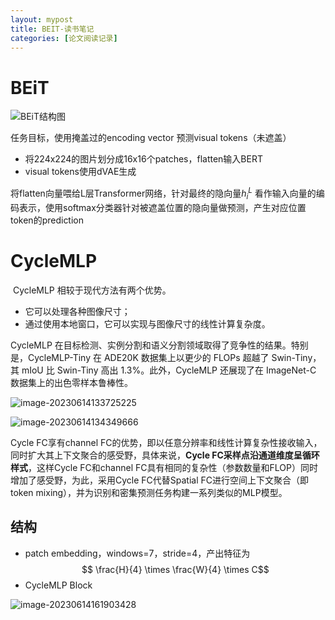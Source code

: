 ```yaml
---
layout: mypost
title: BEIT-读书笔记
categories: [论文阅读记录]
---
```


# BEiT

![BEiT结构图](BEiT.png)

任务目标，使用掩盖过的encoding vector 预测visual tokens（未遮盖）

- 将224x224的图片划分成16x16个patches，flatten输入BERT
- visual tokens使用dVAE生成

将flatten向量喂给L层Transformer网络，针对最终的隐向量${h_{i}^L}$ 看作输入向量的编码表示，使用softmax分类器针对被遮盖位置的隐向量做预测，产生对应位置token的prediction

# CycleMLP

​	CycleMLP 相较于现代方法有两个优势。

- 它可以处理各种图像尺寸；
- 通过使用本地窗口，它可以实现与图像尺寸的线性计算复杂度。

CycleMLP 在目标检测、实例分割和语义分割领域取得了竞争性的结果。特别是，CycleMLP-Tiny 在 ADE20K 数据集上以更少的 FLOPs 超越了 Swin-Tiny，其 mIoU 比 Swin-Tiny 高出 1.3%。此外，CycleMLP 还展现了在 ImageNet-C 数据集上的出色零样本鲁棒性。

![image-20230614133725225](Cycle对比表.png)

![image-20230614134349666](Cycle示意图.png)

Cycle FC享有channel FC的优势，即以任意分辨率和线性计算复杂性接收输入，同时扩大其上下文聚合的感受野，具体来说，**Cycle FC采样点沿通道维度呈循环样式**，这样Cycle FC和channel FC具有相同的复杂性（参数数量和FLOP）同时增加了感受野，为此，采用Cycle FC代替Spatial FC进行空间上下文聚合（即token mixing），并为识别和密集预测任务构建一系列类似的MLP模型。

## 结构

- patch embedding，windows=7，stride=4，产出特征为$$ \frac{H}{4} \times \frac{W}{4} \times C$$
- CycleMLP Block 

![image-20230614161903428](MLP结构图.png)
